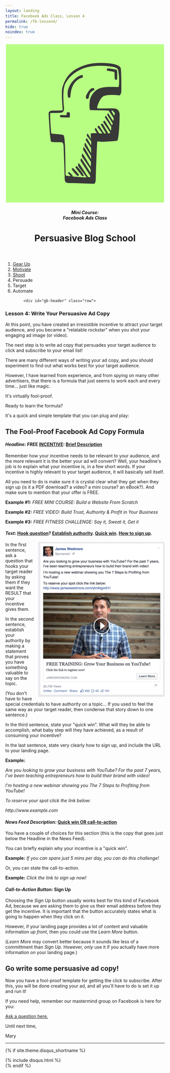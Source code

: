 ```yaml
---
layout: landing
title: Facebook Ads Class, Lesson 4
permalink: /fb-lesson4/
hide: true
noindex: true
---
```


<div class="container-fluid">
<header class="course-header">

<div class="branding">
<img class="avatar" src="/img/fb.png" alt="">
<h5 class="float-left course-title">Mini Course:<br>Facebook Ads Class</h5>
<h1 class="site-title float-right">Persuasive Blog School</h1>
</div>
</header>

<div style="clear: both;"></div>

<ol class="progtrckr" data-progtrckr-steps="6">
    <li class="progtrckr-done-green"><a href="/fb-lesson1">Gear Up</a></li><!--
 --><li class="progtrckr-done-green"><a href="/fb-lesson2">Motivate</a></li><!--
 --><li class="progtrckr-done-green"><a href="/fb-lesson3">Shoot</a></li><!--
 --><li class="progtrckr-done-green">Persuade</li><!--
  --><li class="progtrckr-todo">Target</li><!--
 --><li class="progtrckr-todo">Automate</li>
</ol>

            <div id="gb-header" class="row">
<h3 class="no-padding-top no-padding-bottom margin-0">Lesson 4: Write Your Persuasive Ad Copy</h3>
            </div>


<div class="padding-regular">

<div class="text-align-left">
<p>At this point, you have created an irresistible incentive to attract your target audience, and you became a "relatable rockstar" when you shot your engaging ad image (or video).</p>
<p>The next step is to write ad copy that persuades your target audience to click and subscribe to your email list!</p>
<p>There are many different ways of writing your ad copy, and you should experiment to find out what works best for your target audience.</p>
<p>However, I have learned from experience, and from spying on many other advertisers, that there is a formula that just seems to work each and every time... just like magic.</p>
<p>It's virtually fool-proof.</p>
<p>Ready to learn the formula?</p>
<p>It's a quick and simple template that you can plug and play:</p>
<h2>The Fool-Proof Facebook Ad Copy Formula</h2>
<div class="green-box"><h4><em>Headline:</em> FREE <u>INCENTIVE</u>: <u>Brief Description</u></h4></div>
<p>Remember how your incentive needs to be relevant to your audience, and the more relevant it is the better your ad will convert? Well, your headline's job is to explain what your incentive is, in a few short words. If your incentive is highly relevant to your target audience, it will basically sell itself.</p>
<p>All you need to do is make sure it is crystal clear what they get when they sign up (is it a PDF download? a video? a mini course? an eBook?). And make sure to mention that your offer is FREE.</p>
<p><strong>Example #1:</strong> <em>FREE MINI COURSE: Build a Website From Scratch</em></p>
<p><strong>Example #2:</strong> <em>FREE VIDEO: Build Trust, Authority & Profit in Your Business</em></p>
<p><strong>Example #3:</strong> <em>FREE FITNESS CHALLENGE: Say it, Sweat it, Get it</em></p>

<div class="green-box"><h4><em>Text:</em> <u>Hook question</u>? <u>Establish authority</u>. <u>Quick win</u>. <u>How to sign up</u>.</h4></div>
<img src="/img/wedmore-ad.png" style="max-width:400px;float:right;margin-left:1em;">
<p>In the first sentence, ask a question that hooks your target reader by asking them if they want the RESULT that your incentive gives them.</p>
<p>In the second sentence, establish your authority by making a statement that proves you have something valuable to say on the topic.</p>
<p>(You don't have to have special credentials to have authority on a topic... If you used to feel the same way as your target reader, then condense that story down to one sentence.)</p>
<p>In the third sentence, state your "quick win". What will they be able to accomplish, what baby step will they have achieved, as a result of consuming your incentive?</p>
<p>In the last sentence, state very clearly how to sign up, and include the URL to your landing page.</p>

<p><strong>Example:</strong></p>
<em><p>Are you looking to grow your business with YouTube? For the past 7 years, I've been teaching entrepreneurs how to build their brand with video!</p>
<p>I'm hosting a new webinar showing you The 7 Steps to Profiting from YouTube!</p>
<p>To reserve your spot click the link below:</p>
<p>http://www.example.com</p></em>

<div class="green-box"><h4><em>News Feed Description:</em> <u>Quick win OR call-to-action</u></h4></div>
<p>You have a couple of choices for this section (this is the copy that goes just below the Headline in the News Feed).</p>
<p>You can briefly explain why your incentive is a "quick win".</p>
<p><strong>Example:</strong> <em>If you can spare just 5 mins per day, you can do this challenge!</em></p>
<p>Or, you can state the call-to-action.</p>
<p><strong>Example:</strong> <em>Click the link to sign up now!</em></p>

<div class="green-box"><h4><em>Call-to-Action Button:</em> Sign Up</h4></div>
<p>Choosing the <em>Sign Up</em> button usually works best for this kind of Facebook Ad, because we are asking them to give us their email address before they get the incentive. It is important that the button accurately states what is going to happen when they click on it.</p>
<p>However, if your landing page provides a lot of content and valuable information <em>up front</em>, then you could use the <em>Learn More</em> button.</p>
<p>(<em>Learn More</em> may convert better because it sounds like less of a committment than <em>Sign Up</em>. However, <em>only</em> use it if you actually have more information on your landing page.)</p>
<h2>Go write some persuasive ad copy!</h2>
<p>Now you have a fool-proof template for getting the click to subscribe. After this, you will be done creating your ad, and all you'll have to do is set it up and run it!</p>
<p>If you need help, remember our mastermind group on Facebook is here for you:</p>
<p><a href="http://www.facebook.com/groups/persuasiveblog">Ask a question here.</a></p>
<p>Until next time,</p>
<p>Mary</p>
</div>
</div>

<hr>

<!-- Disqus -->
{% if site.theme.disqus_shortname %}
<div class="comments">
  {% include disqus.html %}
</div>
{% endif %}


</div>
